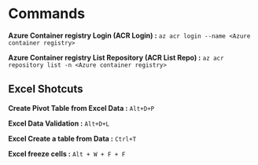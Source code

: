 # Commands

**Azure Container registry Login (ACR Login) :**     `az acr login --name <Azure container registry>`

**Azure Container registry List Repository (ACR List Repo) :** `az acr repository list -n <Azure container registry>`


## Excel Shotcuts

**Create Pivot Table from Excel Data :** `Alt+D+P`

**Excel Data Validation :** `Alt+D+L`

**Excel Create a table from Data :** `Ctrl+T`

**Excel freeze cells :** `Alt + W + F + F`
